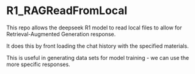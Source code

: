 # R1_RAGReadFromLocal
This repo allows the deepseek R1 model to read local files to allow for Retrieval-Augmented Generation response. 

It does this by front loading the chat history with the specified materials.

This is useful in generating data sets for model training - we can use the more specific responses.


